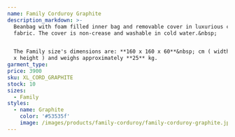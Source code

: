 ```yaml
---
name: Family Corduroy Graphite
description_markdown: >-
  Beanbag with foam filled inner bag and removable cover in luxurious corduroy
  fabric. The cover is non-crease and washable in cold water.&nbsp;


  The Family size's dimensions are: **160 x 160 x 60**&nbsp; cm ( width x depth
  x height ) and weighs approximately **25** kg.
garment_type:
price: 3900
sku: XL_CORD_GRAPHITE
stock: 10
sizes:
  - Family
styles:
  - name: Graphite
    color: '#53535f'
    image: /images/products/family-corduroy/family-corduroy-graphite.jpg
---
```

